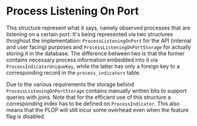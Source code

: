 # Process Listening On Port

This structure represent what it says, namely observed processes that are
listening on a certain port. It's being represented via two structures
throghout the implementation: `ProcessListeningOnPort` for the API (internal
and user facing) purposes and `ProcessListeningOnPortStorage` for actually
storing it in the database. The difference between two is that the former
contains necessary process information embedded into it via
`ProcessIndicatorUniqueKey`, while the latter has only a foreign key to a
corresponding record in the `process_indicators` table.

Due to the various requirements the storage behind
`ProcessListeningOnPortStorage` contains manually written bits to support
queries with joins. Note that for the efficient use of this structure a
corresponding index has to be defined on `ProcessIndicator`. This also means
that the PLOP will still incur some overhead even when the feature flag is
disabled.

